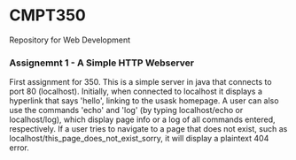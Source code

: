 # CMPT350
Repository for Web Development

### Assignemnt 1 - A Simple HTTP Webserver 
First assignment for 350. This is a simple server in java 
that connects to port 80 (localhost). Initially, when connected 
to localhost it displays a hyperlink that says 'hello', linking to 
the usask homepage. A user can also use the commands 'echo' and 'log' 
(by typing localhost/echo or localhost/log), which display page info 
or a log of all commands entered, respectively. If a user tries to 
navigate to a page that does not exist, such as 
localhost/this_page_does_not_exist_sorry, it will display a plaintext
404 error.
